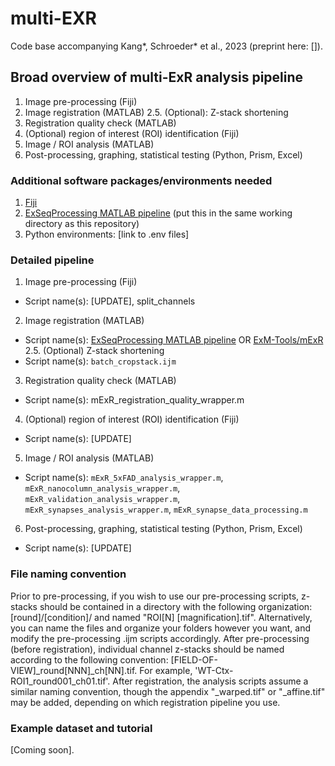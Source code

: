 # multi-EXR

Code base accompanying Kang*, Schroeder* et al., 2023 (preprint here: []).

## Broad overview of multi-ExR analysis pipeline

1. Image pre-processing (Fiji)
2. Image registration (MATLAB)
2.5. (Optional): Z-stack shortening
3. Registration quality check (MATLAB)
4. (Optional) region of interest (ROI) identification (Fiji)
5. Image / ROI analysis (MATLAB)
6. Post-processing, graphing, statistical testing (Python, Prism, Excel)

### Additional software packages/environments needed
1. [Fiji](https://imagej.net/software/fiji/)
2. [ExSeqProcessing MATLAB pipeline](https://github.com/dgoodwin208/ExSeqProcessing) (put this in the same working directory as this repository)
3. Python environments: [link to .env files]

### Detailed pipeline
1. Image pre-processing (Fiji)
  * Script name(s): [UPDATE], split_channels
2. Image registration (MATLAB)
  * Script name(s): [ExSeqProcessing MATLAB pipeline](https://github.com/dgoodwin208/ExSeqProcessing) OR [ExM-Tools/mExR](https://github.com/donglaiw/ExM-Toolbox/tree/ck/mExR)
2.5. (Optional) Z-stack shortening
  * Script name(s): `batch_cropstack.ijm`
3. Registration quality check (MATLAB)
  * Script name(s): mExR_registration_quality_wrapper.m
4. (Optional) region of interest (ROI) identification (Fiji)
  * Script name(s): [UPDATE]
5. Image / ROI analysis (MATLAB)
  * Script name(s): `mExR_5xFAD_analysis_wrapper.m`, `mExR_nanocolumn_analysis_wrapper.m`, `mExR_validation_analysis_wrapper.m`, `mExR_synapses_analysis_wrapper.m`, `mExR_synapse_data_processing.m`
6. Post-processing, graphing, statistical testing (Python, Prism, Excel)
  * Script name(s): [UPDATE]

### File naming convention
Prior to pre-processing, if you wish to use our pre-processing scripts, z-stacks should be contained in a directory with the following organization: [round]/[condition]/ and named "ROI[N] [magnification].tif". Alternatively, you can name the files and organize your folders however you want, and modify the pre-processing .ijm scripts accordingly. After pre-processing (before registration), individual channel z-stacks should be named according to the following convention: [FIELD-OF-VIEW]_round[NNN]_ch[NN].tif. For example, 'WT-Ctx-ROI1_round001_ch01.tif'. After registration, the analysis scripts assume a similar naming convention, though the appendix "_warped.tif" or "_affine.tif" may be added, depending on which registration pipeline you use.

### Example dataset and tutorial
[Coming soon].

